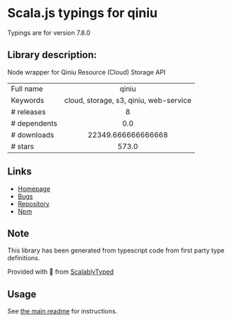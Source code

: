 
# Scala.js typings for qiniu

Typings are for version 7.8.0

## Library description:
Node wrapper for Qiniu Resource (Cloud) Storage API

|                    |                 |
| ------------------ | :-------------: |
| Full name          | qiniu |
| Keywords           | cloud, storage, s3, qiniu, web-service |
| # releases         | 8 |
| # dependents       | 0.0 |
| # downloads        | 22349.666666666668 |
| # stars            | 573.0 |

## Links
- [Homepage](https://github.com/qiniu/nodejs-sdk#readme)
- [Bugs](https://github.com/qiniu/nodejs-sdk/issues)
- [Repository](https://github.com/qiniu/nodejs-sdk)
- [Npm](https://www.npmjs.com/package/qiniu)
    


## Note
This library has been generated from typescript code from first party type definitions.

Provided with :purple_heart: from [ScalablyTyped](https://github.com/oyvindberg/ScalablyTyped)

## Usage
See [the main readme](../../readme.md) for instructions.


